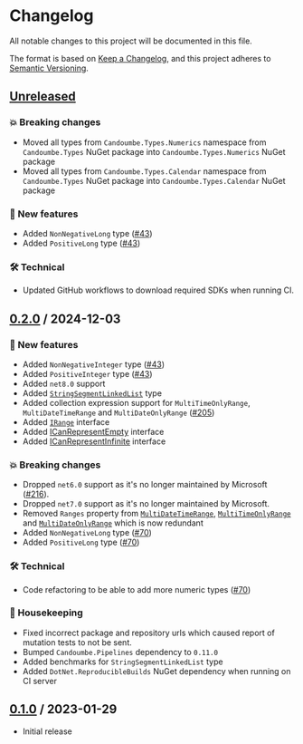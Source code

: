 # Changelog

All notable changes to this project will be documented in this file.

The format is based on [Keep a Changelog](https://keepachangelog.com/en/1.0.0/),
and this project adheres to [Semantic Versioning](https://semver.org/spec/v2.0.0.html).

## [Unreleased]
### 💥 Breaking changes

- Moved all types from `Candoumbe.Types.Numerics` namespace from `Candoumbe.Types` NuGet package into `Candoumbe.Types.Numerics` NuGet package
- Moved all types from `Candoumbe.Types.Calendar` namespace from `Candoumbe.Types` NuGet package into `Candoumbe.Types.Calendar` NuGet package

### 🚀 New features
- Added `NonNegativeLong` type ([#43](https://github.com/candoumbe/Candoumbe.Types/issues/43))
- Added `PositiveLong` type ([#43](https://github.com/candoumbe/Candoumbe.Types/issues/43))

### 🛠️ Technical
- Updated GitHub workflows to download required SDKs when running CI. 

## [0.2.0] / 2024-12-03
### 🚀 New features
- Added `NonNegativeInteger` type ([#43](https://github.com/candoumbe/Candoumbe.Types/issues/43))
- Added `PositiveInteger` type ([#43](https://github.com/candoumbe/Candoumbe.Types/issues/43))
- Added `net8.0` support
- Added [`StringSegmentLinkedList`](./src/Candoumbe.Types/Strings/StringSegmentLinkedList.cs) type
- Added collection expression support for `MultiTimeOnlyRange`, `MultiDateTimeRange` and `MultiDateOnlyRange` ([#205](https://github.com/candoumbe/candoumbe.types/issues/205))
- Added [`IRange`](./src/Candoumbe.Types/IRange.cs) interface
- Added [ICanRepresentEmpty](./src/Candoumbe.Types/ICanRepresentEmpty.cs) interface
- Added [ICanRepresentInfinite](./src/Candoumbe.Types/ICanRepresentInfinite.cs) interface

### 💥 Breaking changes
- Dropped `net6.0` support as it's no longer maintained by Microsoft ([#216](https://github.com/candoumbe/Candoumbe.Types/issues/216)).
- Dropped `net7.0` support as it's no longer maintained by Microsoft.
- Removed `Ranges` property from [`MultiDateTimeRange`](./src/Candoumbe.Types/Calendar/MultiDateTimeRange.cs), [`MultiTimeOnlyRange`](./src/Candoumbe.Types/Calendar/MultiTimeOnlyRange.cs) and [`MultiDateOnlyRange`](./src/Candoumbe.Types/Calendar/MultiDateOnlyRange.cs)
which is now redundant
- Added `NonNegativeLong` type ([#70](https://github.com/candoumbe/Candoumbe.Types/issues/70))
- Added `PositiveLong` type ([#70](https://github.com/candoumbe/Candoumbe.Types/issues/70))

### 🛠️ Technical
- Code refactoring to be able to add more numeric types ([#70](https://github.com/candoumbe/Candoumbe.Types/issues/70))

### 🧹 Housekeeping
- Fixed incorrect package and repository urls which caused report of mutation tests to not be sent.
- Bumped `Candoumbe.Pipelines` dependency to `0.11.0`
- Added benchmarks for `StringSegmentLinkedList` type
- Added `DotNet.ReproducibleBuilds` NuGet dependency when running on CI server

## [0.1.0] / 2023-01-29
- Initial release

[Unreleased]: https://github.com/candoumbe/Candoumbe.Types/compare/0.2.0...HEAD
[0.2.0]: https://github.com/candoumbe/Candoumbe.Types/compare/0.1.0...0.2.0
[0.1.0]: https://github.com/candoumbe/Candoumbe.Types/tree/0.1.0
